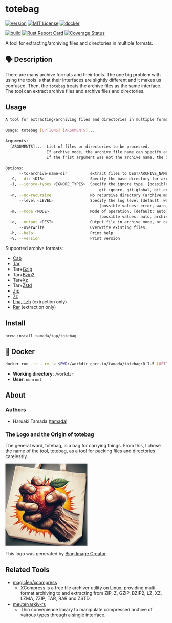 # totebag

[![Version](https://shields.io/badge/Version-0.7.5-blue)](https://github.com/tamada/totebag/releases/tag/v0.7.5)
[![MIT License](https://shields.io/badge/License-MIT-blue)](https://github.com/tamada/totebag/blob/main/LICENSE)
[![docker](https://shields.io/badge/Docker-0.7.5-blue?logo=docker)](https://github.com/tamada/totebag/pkgs/container/totebag)

[![build](https://github.com/tamada/totebag/actions/workflows/build.yaml/badge.svg)](https://github.com/tamada/totebag/actions/workflows/build.yaml)
[![Rust Report Card](https://rust-reportcard.xuri.me/badge/github.com/tamada/totebag)](https://rust-reportcard.xuri.me/report/github.com/tamada/totebag)
[![Coverage Status](https://coveralls.io/repos/github/tamada/totebag/badge.svg)](https://coveralls.io/github/tamada/totebag)

A tool for extracting/archiving files and directories in multiple formats.

## :speaking_head: Description

There are many archive formats and their tools.
The one big problem with using the tools is that their interfaces are slightly different and it makes us confused.
Then, the `totebag` treats the archive files as the same interface.
The tool can extract archive files and archive files and directories.

## Usage

```sh
A tool for extracting/archiving files and directories in multiple formats.

Usage: totebag [OPTIONS] [ARGUMENTS]...

Arguments:
  [ARGUMENTS]...  List of files or directories to be processed.
                  If archive mode, the archive file name can specify at the first argument.
                  If the frist argument was not the archive name, the default archive name `totebag.zip` is applied.

Options:
      --to-archive-name-dir          extract files to DEST/ARCHIVE_NAME directory (extract mode).
  -C, --dir <DIR>                    Specify the base directory for archiving or extracting. [default: .]
  -i, --ignore-types <IGNORE_TYPES>  Specify the ignore type. [possible values: default, hidden,
                                         git-ignore, git-global, git-exclude, ignore]
  -n, --no-recursive                 No recursive directory (archive mode).
      --level <LEVEL>                Specify the log level [default: warn]
                                         [possible values: error, warn, info, debug, trace]
  -m, --mode <MODE>                  Mode of operation. [default: auto] 
                                         [possible values: auto, archive, extract, list]
  -o, --output <DEST>                Output file in archive mode, or output directory in extraction mode
      --overwrite                    Overwrite existing files.
  -h, --help                         Print help
  -V, --version                      Print version
```

Supported archive formats:

- [Cab](https://github.com/mdsteele/rust-cab)
- [Tar](https://crates.io/crates/tar)
- Tar+[Gzip](https://crates.io/crates/flate2)
- Tar+[Bzip2](https://crates.io/crates/bzip2)
- Tar+[Xz](https://crates.io/keywords/xz)
- Tar+[Zstd](https://crates.io/crates/zstd)
- [Zip](https://crates.io/crates/zip)
- [7z](https://crates.io/crates/sevenz-rust)
- [Lha, Lzh](https://github.com/royaltm/rust-delharc) (extraction only)
- [Rar](https://crates.io/crates/unrar) (extraction only)

## Install

```sh
brew install tamada/tap/totebag
```

## :whale: Docker

```sh
docker run -it --rm -v $PWD:/workdir ghcr.io/tamada/totebag:0.7.5 [OPTIONS] [ARGUMENTS]...
```

- **Working directory**: `/workdir`
- **User**: `nonroot`

## About

### Authors

- Haruaki Tamada ([tamada](https://github.com/tamada/))

### The Logo and the Origin of totebag

The general word, totebag, is a bag for carrying things.
From this, I chose the name of the tool, totebag, as a tool for packing files and directories carelessly.

![logo](docs/assets/logo.jpeg)

This logo was generated by [Bing Image Creator](https://www.bing.com/images/create/e4b880e381a4e381aee3828ae38293e38194e38292e78987e6898be381a7e6bdb0e38199e794b7e381aee6898be3818ce68f8fe3818be3828ce3819fe38388e383bce38388e38390e38383e382b0e381aee58699e79c9f/1-6614ce41dd1c44aeae12e06dec2e8d68?id=W4JmwP3BnK41FZKKFPisSw%3d%3d&view=detailv2&idpp=genimg&thId=OIG3.H3M7RnPEDRZaxzpZJuii&FORM=GCRIDP&ajaxhist=0&ajaxserp=0).

## Related Tools

- [magiclen/xcompress](https://github.com/magiclen/xcompress)
  - XCompress is a free file archiver utility on Linux, providing multi-format archiving to and extracting from ZIP, Z, GZIP, BZIP2, LZ, XZ, LZMA, 7ZIP, TAR, RAR and ZSTD.
- [meuter/arkiv-rs](https://github.com/meuter/arkiv-rs)
  - Thin convenience library to manipulate compressed archive of vairous types through a single interface.
